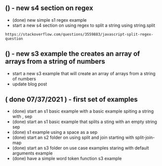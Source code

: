 
## () - new s4 section on regex
* (done) new simple s1 regex example
* start a new s4 section on using regex to split a string using string.split
```
https://stackoverflow.com/questions/3559883/javascript-split-regex-question
```

## () - new s3 example the creates an array of arrays from a string of numbers
* start a new s3 example that will create an array of arrays from a string of numbers
* update blog post

## ( done 07/37/2021 ) - first set of examples
* (done) start an s1 basic example with a basic example spiting a string with , sep
* (done) start an s1 basic example that splits a sting with an empty string sep
* (done) s1 example using a space as a sep
* (done) start an s2 folder on using split and join starting with split-join-map
* (done) start an s3 folder on use case examples staring with default arguments example
* (done) have a simple word token function s3 example